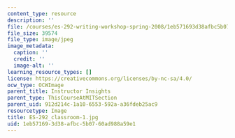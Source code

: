 ```yaml
---
content_type: resource
description: ''
file: /courses/es-292-writing-workshop-spring-2008/1eb571693d38afbc5b0760ad988a59e1_ES-292_classroom-1.jpg
file_size: 39574
file_type: image/jpeg
image_metadata:
  caption: ''
  credit: ''
  image-alt: ''
learning_resource_types: []
license: https://creativecommons.org/licenses/by-nc-sa/4.0/
ocw_type: OCWImage
parent_title: Instructor Insights
parent_type: ThisCourseAtMITSection
parent_uid: 912d214c-1a10-6553-592a-a36fdeb25ac9
resourcetype: Image
title: ES-292_classroom-1.jpg
uid: 1eb57169-3d38-afbc-5b07-60ad988a59e1
---
```

